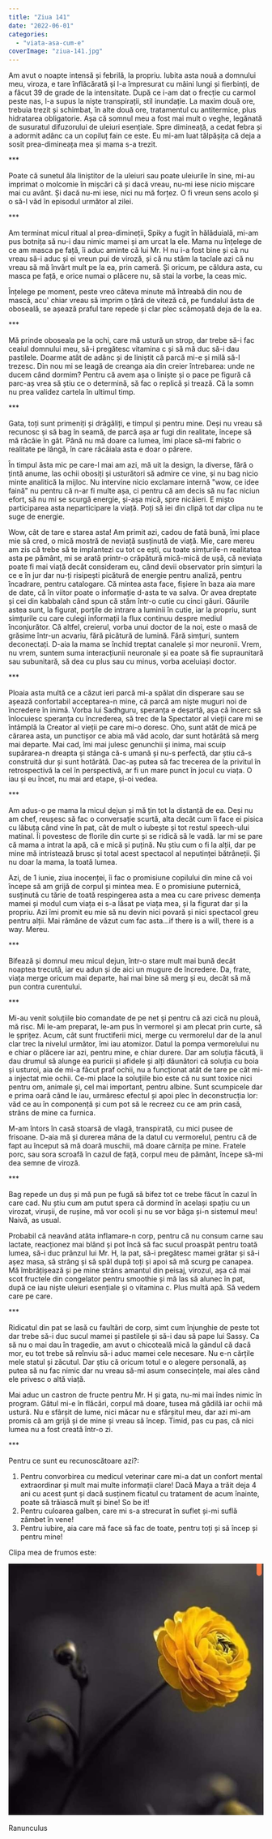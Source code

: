 ```yaml
---
title: "Ziua 141"
date: "2022-06-01"
categories: 
  - "viata-asa-cum-e"
coverImage: "ziua-141.jpg"
---
```


Am avut o noapte intensă și febrilă, la propriu. Iubita asta nouă a domnului meu, viroza, e tare înflăcărată și l-a împresurat cu mâini lungi și fierbinți, de a făcut 39 de grade de la intensitate. După ce i-am dat o frecție cu carmol peste nas, l-a supus la niște transpirații, stil inundație. La maxim două ore, trebuia trezit și schimbat, în alte două ore, tratamentul cu antitermice, plus hidratarea obligatorie. Așa că somnul meu a fost mai mult o veghe, legănată de susuratul difuzorului de uleiuri esențiale. Spre dimineață, a cedat febra și a adormit adânc ca un copiluț fain ce este. Eu mi-am luat tălpășița că deja a sosit prea-dimineața mea și mama s-a trezit.

\*\*\*

Poate că sunetul ăla liniștitor de la uleiuri sau poate uleiurile în sine, mi-au imprimat o molcomie în mișcări că și dacă vreau, nu-mi iese nicio mișcare mai cu avânt. Și dacă nu-mi iese, nici nu mă forțez. O fi vreun sens acolo și o să-l văd în episodul următor al zilei.

\*\*\*

Am terminat micul ritual al prea-dimineții, Spiky a fugit în hălăduială, mi-am pus botnița să nu-i dau nimic mamei și am urcat la ele. Mama nu înțelege de ce am masca pe față, îi aduc aminte că lui Mr. H nu i-a fost bine și că nu vreau să-i aduc și ei vreun pui de viroză, și că nu stăm la taclale azi că nu vreau să mă învârt mult pe la ea, prin cameră. Și oricum, pe căldura asta, cu masca pe față, e orice numai o plăcere nu, să stai la vorbe, la ceas mic.

Înțelege pe moment, peste vreo câteva minute mă întreabă din nou de mască, acu' chiar vreau să imprim o țâră de viteză că, pe fundalul ăsta de oboseală, se așează praful tare repede și clar plec scămoșată deja de la ea.

\*\*\*

Mă prinde oboseala pe la ochi, care mă ustură un strop, dar trebe să-i fac ceaiul domnului meu, să-i pregătesc vitamina c și să mă duc să-i dau pastilele. Doarme atât de adânc și de liniștit că parcă mi-e și milă să-l trezesc. Din nou mi se leagă de creanga aia din creier întrebarea: unde ne ducem când dormim? Pentru că avem așa o liniște și o pace pe figură că parc-aș vrea să știu ce o determină, să fac o replică și trează. Că la somn nu prea validez cartela în ultimul timp.

\*\*\*

Gata, toți sunt primeniți și drăgăliți, e timpul și pentru mine. Deși nu vreau să recunosc și să bag în seamă, de parcă așa ar fugi din realitate, începe să mă râcâie în gât. Până nu mă doare ca lumea, îmi place să-mi fabric o realitate pe lângă, în care râcâiala asta e doar o părere.

În timpul ăsta mic pe care-l mai am azi, mă uit la design, la diverse, fără o țintă anume, las ochii obosiți și usturători să admire ce vine, și nu bag nicio minte analitică la mijloc. Nu intervine nicio exclamare internă "wow, ce idee faină" nu pentru că n-ar fi multe așa, ci pentru că am decis să nu fac niciun efort, să nu mi se scurgă energie, și-așa mică, spre nicăieri. E mișto participarea asta neparticipare la viață. Poți să iei din clipă tot dar clipa nu te suge de energie. 

Wow, cât de tare e starea asta! Am primit azi, cadou de fată bună, îmi place mie să cred, o mică mostră de neviață susținută de viață. Mie, care mereu am zis că trebe să te implantezi cu tot ce ești, cu toate simțurile-n realitatea asta pe pământ, mi se arată printr-o crăpătură mică-mică de ușă, că neviața poate fi mai viață decât consideram eu, când devii observator prin simțuri la ce e în jur dar nu-ți risipești picătură de energie pentru analiză, pentru încadrare, pentru catalogare. Că mintea asta face, fișiere în baza aia mare de date, că în viitor poate o informație d-asta te va salva. Or avea dreptate și cei din kabbalah când spun că stăm într-o cutie cu cinci găuri. Găurile astea sunt, la figurat, porțile de intrare a luminii în cutie, iar la propriu, sunt simțurile cu care culegi informații la flux continuu despre mediul înconjurător. Că altfel, creierul, vorba unui doctor de la noi, este o masă de grăsime într-un acvariu, fără picătură de lumină. Fără simțuri, suntem deconectați. D-aia la mama se închid treptat canalele și mor neuronii. Vrem, nu vrem, suntem suma interacțiunii neuronale și ea poate să fie supraunitară sau subunitară, să dea cu plus sau cu minus, vorba aceluiași doctor.

\*\*\*

Ploaia asta multă ce a căzut ieri parcă mi-a spălat din disperare sau se așează confortabil acceptarea-n mine, că parcă am niște muguri noi de încredere în inimă. Vorba lui Sadhguru, speranța e deșartă, așa că încerc să înlocuiesc speranța cu încrederea, să trec de la Spectator al vieții care mi se întâmplă la Creator al vieții pe care mi-o doresc. Oho, sunt atât de mică pe cărarea asta, un punctișor ce abia mă văd acolo, dar sunt hotărâtă să merg mai departe. Mai cad, îmi mai julesc genunchii și inima, mai scuip supărarea-n dreapta și stânga că-s umană și nu-s perfectă, dar știu că-s construită dur și sunt hotărâtă. Dac-aș putea să fac trecerea de la privitul în retrospectivă la cel în perspectivă, ar fi un mare punct în jocul cu viața. O iau și eu încet, nu mai ard etape, și-oi vedea.

\*\*\*

Am adus-o pe mama la micul dejun și mă țin tot la distanță de ea. Deși nu am chef, reușesc să fac o conversație scurtă, alta decât cum îi face ei pisica cu lăbuța când vine în pat, cât de mult o iubește și tot restul speech-ului matinal. Îi povestesc de florile din curte și se ridică să le vadă. Iar mi se pare că mama a intrat la apă, că e mică și puțină. Nu știu cum o fi la alții, dar pe mine mă intristează brusc și total acest spectacol al neputinței bătrâneții. Și nu doar la mama, la toată lumea.

Azi, de 1 iunie, ziua inocenței, îi fac o promisiune copilului din mine că voi începe să am grijă de corpul și mintea mea. E o promisiune puternică, susținută cu tărie de toată respingerea asta a mea cu care privesc demența mamei și modul cum viața ei s-a lăsat pe viața mea, și la figurat dar și la propriu. Azi îmi promit eu mie să nu devin nici povară și nici spectacol greu pentru alții. Mai rămâne de văzut cum fac asta…if there is a will, there is a way. Mereu.

\*\*\*

Bifează și domnul meu micul dejun, într-o stare mult mai bună decât noaptea trecută, iar eu adun și de aici un mugure de încredere. Da, frate, viața merge oricum mai departe, hai mai bine să merg și eu, decât să mă pun contra curentului.

\*\*\*

Mi-au venit soluțiile bio comandate de pe net și pentru că azi cică nu plouă, mă risc. Mi le-am preparat, le-am pus în vermorel și am plecat prin curte, să le șprițez. Acum, cât sunt fructiferii mici, merge cu vermorelul dar de la anul clar trec la nivelul următor, îmi iau atomizor. Datul la pompa vermorelului nu e chiar o plăcere iar azi, pentru mine, e chiar durere. Dar am soluția făcută, îi dau drumul să alunge ea puricii și afidele și alți dăunători că soluția cu boia și usturoi, aia de mi-a făcut praf ochii, nu a funcționat atât de tare pe cât mi-a injectat mie ochii. Ce-mi place la soluțiile bio este că nu sunt toxice nici pentru om, animale și, cel mai important, pentru albine. Sunt scumpicele dar e prima oară când le iau, urmăresc efectul și apoi plec în deconstrucția lor: văd ce au în componență și cum pot să le recreez cu ce am prin casă, strâns de mine ca furnica.

M-am întors în casă stoarsă de vlagă, transpirată, cu mici pusee de frisoane. D-aia mă și durerea mâna de la datul cu vermorelul, pentru că de fapt au început să mă doară muschii, mă doare cărnița pe mine. Fratele porc, sau sora scroafă în cazul de față, corpul meu de pământ, începe să-mi dea semne de viroză. 

\*\*\*

Bag repede un duș și mă pun pe fugă să bifez tot ce trebe făcut în cazul în care cad. Nu știu cum am putut spera că dormind în același spațiu cu un virozat, virușii, de rușine, mă vor ocoli și nu se vor băga și-n sistemul meu! Naivă, as usual.

Probabil că neavând atâta inflamare-n corp, pentru că nu consum carne sau lactate, reacționez mai blând și pot încă să fac sucul proaspăt pentru toată lumea, să-i duc prânzul lui Mr. H, la pat, să-i pregătesc mamei grătar și să-i așez masa, să strâng și să spăl după toți și apoi să mă scurg pe canapea. Mă îmbrățișează și pe mine strâns amantul din peisaj, virozul, așa că mai scot fructele din congelator pentru smoothie și mă las să alunec în pat, după ce iau niște uleiuri esențiale și o vitamina c. Plus multă apă. Să vedem care pe care.

\*\*\*

Ridicatul din pat se lasă cu faultări de corp, simt cum înjunghie de peste tot dar trebe să-i duc sucul mamei și pastilele și să-i dau să pape lui Sassy. Ca să nu o mai dau în tragedie, am avut o chicoteală mică la gândul că dacă mor, eu tot trebe să reînviu să-i aduc mamei cele necesare. Nu e-n cărțile mele statul și zăcutul. Dar știu că oricum totul e o alegere personală, aș putea să nu fac nimic dar nu vreau să-mi asum consecințele, mai ales când ele privesc o altă viață.

Mai aduc un castron de fructe pentru Mr. H și gata, nu-mi mai îndes nimic în program. Gâtul mi-e în flăcări, corpul mă doare, tusea mă gădilă iar ochii mă ustură. Nu e sfârșit de lume, nici măcar nu e sfârșitul meu, dar azi mi-am promis că am grijă și de mine și vreau să încep. Timid, pas cu pas, că nici lumea nu a fost creată într-o zi.

\*\*\*

Pentru ce sunt eu recunoscătoare azi?:

1. Pentru convorbirea cu medicul veterinar care mi-a dat un confort mental extraordinar și mult mai multe informații clare! Dacă Maya a trăit deja 4 ani cu acest șunt și dacă susținem ficatul cu tratament de acum înainte, poate să trăiască mult și bine! So be it!
2. Pentru culoarea galben, care mi s-a strecurat în suflet și-mi suflă zâmbet în vene!
3. Pentru iubire, aia care mă face să fac de toate, pentru toți și să încep și pentru mine!

Clipa mea de frumos este:

![](images/ranunculus.jpeg)

Ranunculus
